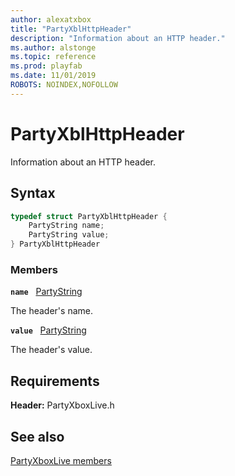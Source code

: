 ```yaml
---
author: alexatxbox
title: "PartyXblHttpHeader"
description: "Information about an HTTP header."
ms.author: alstonge
ms.topic: reference
ms.prod: playfab
ms.date: 11/01/2019
ROBOTS: NOINDEX,NOFOLLOW
---
```


# PartyXblHttpHeader  

Information about an HTTP header.  

## Syntax  
  
```cpp
typedef struct PartyXblHttpHeader {  
    PartyString name;  
    PartyString value;  
} PartyXblHttpHeader  
```
  
### Members  
  
**`name`** &nbsp; [PartyString](../../../networking/reference/typedefs.md)  
  
The header's name.
  
**`value`** &nbsp; [PartyString](../../../networking/reference/typedefs.md)  
  
The header's value.
  
  
## Requirements  
  
**Header:** PartyXboxLive.h
  
## See also  
[PartyXboxLive members](../partyxboxlive_members.md)  

  
  
